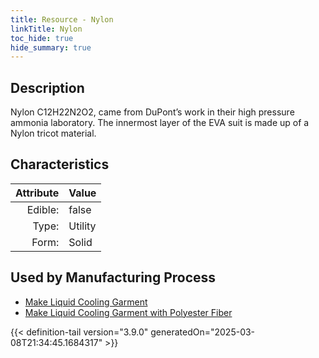 ```yaml
---
title: Resource - Nylon
linkTitle: Nylon
toc_hide: true
hide_summary: true
---
```

<!-- This is generated by the MarsSim HelpGenertor, do not edit. -->

## Description
 Nylon C12H22N2O2, came from DuPont’s work in &#10;&#9;&#9;their high pressure ammonia laboratory. The innermost layer of the EVA suit is made up of a &#10;&#9;&#9;Nylon tricot material.

## Characteristics

| Attribute      | Value |
|--------:|:------|
|Edible:|false|
|Type:|Utility|
|Form:|Solid|
 

## Used by Manufacturing Process

- [Make Liquid Cooling Garment](/docs/definitions/process/make-liquid-cooling-garment)
- [Make Liquid Cooling Garment with Polyester Fiber](/docs/definitions/process/make-liquid-cooling-garment-with-polyester-fiber)


    


{{< definition-tail version="3.9.0" generatedOn="2025-03-08T21:34:45.1684317" >}}


